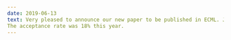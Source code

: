 ```yaml
---
date: 2019-06-13
text: Very pleased to announce our new paper to be published in ECML. Joint work, sponsored by AstraZeneca, this means we can quantify uncertainty in feature selection algorithms even when we have highly interdependent features - <i>On The Stability of Feature Selection in the Presence of Feature Correlations</i>.
The acceptance rate was 18% this year.
---
```

